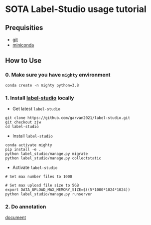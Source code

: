 # SOTA Label-Studio usage tutorial

## Prequisities

- [git](https://git-scm.com/downloads)
- [miniconda](https://docs.conda.io/en/latest/miniconda.html)

## How to Use

### 0. Make sure you have `mighty` environment

```shell
conda create -n mighty python=3.8
```

### 1. Install [label-studio](https://labelstud.io/) locally

- Get latest `label-studio`

```shell
git clone https://github.com/garvan2021/label-studio.git
git checkout zjw
cd label-studio
```

- Install `label-studio`

```shell
conda activate mighty
pip install -e .
python label_studio/manage.py migrate
python label_studio/manage.py collectstatic
```

- Activate `label-studio`

```shell
# Set max number files to 1000

# Set max upload file size to 5GB
export DATA_UPLOAD_MAX_MEMORY_SIZE=$((5*1000*1024*1024))
python label_studio/manage.py runserver
```

### 2. Do annotation

[document](https://labelstud.io/guide/get_started.html#Quick-start)
